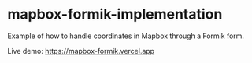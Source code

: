 # mapbox-formik-implementation

Example of how to handle coordinates in Mapbox through a Formik form.

Live demo: https://mapbox-formik.vercel.app
